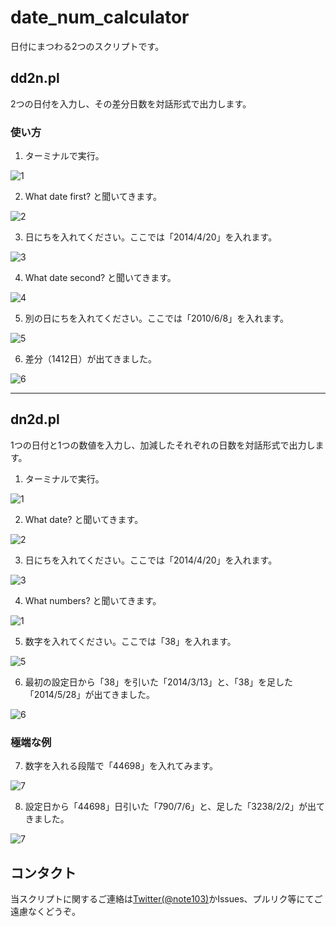 date_num_calculator
===================
日付にまつわる2つのスクリプトです。

## dd2n.pl
2つの日付を入力し、その差分日数を対話形式で出力します。

### 使い方
1) ターミナルで実行。

![1](https://dl.dropboxusercontent.com/u/7779513/script/dd2n/1.png)

2) What date first? と聞いてきます。

![2](https://dl.dropboxusercontent.com/u/7779513/script/dd2n/2.png)

3) 日にちを入れてください。ここでは「2014/4/20」を入れます。

![3](https://dl.dropboxusercontent.com/u/7779513/script/dd2n/3.png)

4) What date second? と聞いてきます。

![4](https://dl.dropboxusercontent.com/u/7779513/script/dd2n/4.png)

5) 別の日にちを入れてください。ここでは「2010/6/8」を入れます。

![5](https://dl.dropboxusercontent.com/u/7779513/script/dd2n/5.png)

6) 差分（1412日）が出てきました。

![6](https://dl.dropboxusercontent.com/u/7779513/script/dd2n/6.png)


***

## dn2d.pl
1つの日付と1つの数値を入力し、加減したそれぞれの日数を対話形式で出力します。

1) ターミナルで実行。

![1](https://dl.dropboxusercontent.com/u/7779513/script/dn2d/1.png)

2) What date? と聞いてきます。

![2](https://dl.dropboxusercontent.com/u/7779513/script/dn2d/2.png)

3) 日にちを入れてください。ここでは「2014/4/20」を入れます。

![3](https://dl.dropboxusercontent.com/u/7779513/script/dn2d/3.png)

4) What numbers? と聞いてきます。

![1](https://dl.dropboxusercontent.com/u/7779513/script/dn2d/4.png)

5) 数字を入れてください。ここでは「38」を入れます。

![5](https://dl.dropboxusercontent.com/u/7779513/script/dn2d/5.png)

6) 最初の設定日から「38」を引いた「2014/3/13」と、「38」を足した「2014/5/28」が出てきました。

![6](https://dl.dropboxusercontent.com/u/7779513/script/dn2d/6.png)

### 極端な例

7) 数字を入れる段階で「44698」を入れてみます。

![7](https://dl.dropboxusercontent.com/u/7779513/script/dn2d/7.png)

8) 設定日から「44698」日引いた「790/7/6」と、足した「3238/2/2」が出てきました。

![7](https://dl.dropboxusercontent.com/u/7779513/script/dn2d/8.png)

## コンタクト
当スクリプトに関するご連絡は[Twitter(@note103)](https://twitter.com/note103)かIssues、プルリク等にてご遠慮なくどうぞ。


